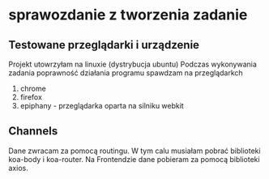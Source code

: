 # sprawozdanie z tworzenia zadanie

## Testowane przeglądarki i urządzenie

Projekt utowrzyłam na linuxie (dystrybucja ubuntu) Podczas wykonywania zadania poprawność działania programu spawdzam na przeglądarkch

1. chrome
2. firefox
3. epiphany - przeglądarka oparta na silniku webkit

## Channels

Dane zwracam za pomocą routingu. W tym calu musiałam pobrać biblioteki koa-body i koa-router. Na Frontendzie dane pobieram za pomocą biblioteki axios.